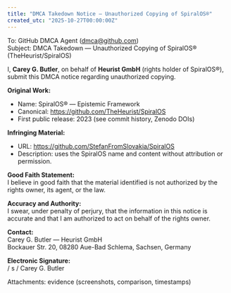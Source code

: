 ```yaml
---
title: "DMCA Takedown Notice — Unauthorized Copying of SpiralOS®"
created_utc: "2025-10-27T00:00:00Z"
---
```


To: GitHub DMCA Agent (dmca@github.com)  
Subject: DMCA Takedown — Unauthorized Copying of SpiralOS® (TheHeurist/SpiralOS)

I, **Carey G. Butler**, on behalf of **Heurist GmbH** (rights holder of SpiralOS®), submit this DMCA notice regarding unauthorized copying.

**Original Work:**

- Name: SpiralOS® — Epistemic Framework
- Canonical: https://github.com/TheHeurist/SpiralOS
- First public release: 2023 (see commit history, Zenodo DOIs)

**Infringing Material:**

- URL: https://github.com/StefanFromSlovakia/SpiralOS
- Description: uses the SpiralOS name and content without attribution or permission.

**Good Faith Statement:**  
I believe in good faith that the material identified is not authorized by the rights owner, its agent, or the law.

**Accuracy and Authority:**  
I swear, under penalty of perjury, that the information in this notice is accurate and that I am authorized to act on behalf of the rights owner.

**Contact:**  
Carey G. Butler — Heurist GmbH  
Bockauer Str. 20, 08280 Aue-Bad Schlema, Sachsen, Germany

**Electronic Signature:**  
/ s / Carey G. Butler

Attachments: evidence (screenshots, comparison, timestamps)
